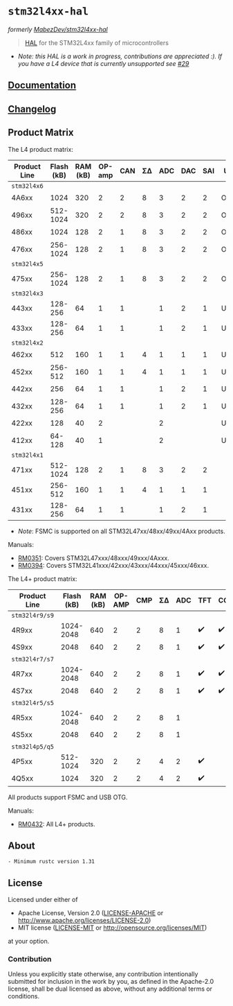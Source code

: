 # `stm32l4xx-hal`

_formerly [MabezDev/stm32l4xx-hal](https://github.com/mabezdev/stm32l4xx-hal)_

> [HAL] for the STM32L4xx family of microcontrollers

- *Note: this HAL is a work in progress, contributions are appreciated :). If you have a L4 device that is currently unsupported see [#29](https://github.com/stm32-rs/stm32l4xx-hal/issues/29)*

[HAL]: https://crates.io/crates/embedded-hal

## [Documentation](https://docs.rs/stm32l4xx-hal/latest/stm32l4xx_hal/)

## [Changelog](https://github.com/mabezdev/stm32l4xx-hal/blob/master/CHANGELOG.md)

## Product Matrix

The L4 product matrix:

| Product Line | Flash (kB) | RAM (kB) | OP-amp | CAN | ΣΔ  | ADC  | DAC  | SAI  | USB  | LCD  | AES                |
| ------------ | ------     | -------- | ---    | --- | --- | ---- | ---- | ---- | ---  | ---  | ---                |
| `stm32l4x6`  |            |          |        |     |     |      |      |      |      |      |                    |
| 4A6xx        | 1024       | 320      | 2      | 2   | 8   | 3    | 2    | 2    | OTG  | 8x40 | :heavy_check_mark: |
| 496xx        | 512-1024   | 320      | 2      | 2   | 8   | 3    | 2    | 2    | OTG  | 8x40 |                    |
| 486xx        | 1024       | 128      | 2      | 1   | 8   | 3    | 2    | 2    | OTG  | 8x40 | :heavy_check_mark: |
| 476xx        | 256-1024   | 128      | 2      | 1   | 8   | 3    | 2    | 2    | OTG  | 8x40 |                    |
| `stm32l4x5`  |            |          |        |     |     |      |      |      |      |      |                    |
| 475xx        | 256-1024   | 128      | 2      | 1   | 8   | 3    | 2    | 2    | OTG  |      |                    |
| `stm32l4x3`  |            |          |        |     |     |      |      |      |      |      |                    |
| 443xx        | 128-256    | 64       | 1      | 1   |     | 1    | 2    | 1    | USBD | 8x40 | :heavy_check_mark: |
| 433xx        | 128-256    | 64       | 1      | 1   |     | 1    | 2    | 1    | USBD | 8x40 |                    |
| `stm32l4x2`  |            |          |        |     |     |      |      |      |      |      |                    |
| 462xx        | 512        | 160      | 1      | 1   | 4   | 1    | 1    | 1    | USBD |      | :heavy_check_mark: |
| 452xx        | 256-512    | 160      | 1      | 1   | 4   | 1    | 1    | 1    | USBD |      |                    |
| 442xx        | 256        | 64       | 1      | 1   |     | 1    | 2    | 1    | USBD |      | :heavy_check_mark: |
| 432xx        | 128-256    | 64       | 1      | 1   |     | 1    | 2    | 1    | USBD |      |                    |
| 422xx        | 128        | 40       | 2      |     |     | 2    |      |      | USBD |      | :heavy_check_mark: |
| 412xx        | 64-128     | 40       | 1      |     |     | 2    |      |      | USBD |      |                    |
| `stm32l4x1`  |            |          |        |     |     |      |      |      |      |      |                    |
| 471xx        | 512-1024   | 128      | 2      | 1   | 8   | 3    | 2    | 2    |      |      |                    |
| 451xx        | 256- 512   | 160      | 1      | 1   | 4   | 1    | 1    | 1    |      |      |                    |
| 431xx        | 128- 256   | 64       | 1      | 1   |     | 1    | 2    | 1    |      |      |                    |

- *Note*: FSMC is supported on all STM32L47xx/48xx/49xx/4Axx products.

Manuals:
- [RM0351](https://www.st.com/resource/en/reference_manual/dm00083560-stm32l47xxx-stm32l48xxx-stm32l49xxx-and-stm32l4axxx-advanced-armbased-32bit-mcus-stmicroelectronics.pdf): Covers STM32L47xxx/48xxx/49xxx/4Axxx.
- [RM0394](https://www.st.com/resource/en/reference_manual/dm00151940-stm32l41xxx42xxx43xxx44xxx45xxx46xxx-advanced-armbased-32bit-mcus-stmicroelectronics.pdf): Covers STM32L41xxx/42xxx/43xxx/44xxx/45xxx/46xxx.

The L4+ product matrix:

| Product Line   | Flash (kB) | RAM (kB) | OP-AMP | CMP  | ΣΔ   | ADC  | TFT                | CGRC               | MIPI               | AES                |
| ------------   | ---------- | -------- | ------ | ---- | ---- | ---- | ----               | ----               | ----               | ---                |
| `stm32l4r9/s9` |            |          |        |      |      |      |                    |                    |                    |                    |
| 4R9xx          | 1024-2048  | 640      | 2      | 2    | 8    | 1    | :heavy_check_mark: | :heavy_check_mark: | :heavy_check_mark: |                    |
| 4S9xx          | 2048       | 640      | 2      | 2    | 8    | 1    | :heavy_check_mark: | :heavy_check_mark: | :heavy_check_mark: | :heavy_check_mark: |
| `stm32l4r7/s7` |            |          |        |      |      |      |                    |                    |                    |                    |
| 4R7xx          | 1024-2048  | 640      | 2      | 2    | 8    | 1    | :heavy_check_mark: | :heavy_check_mark: |                    |                    |
| 4S7xx          | 2048       | 640      | 2      | 2    | 8    | 1    | :heavy_check_mark: | :heavy_check_mark: |                    | :heavy_check_mark: |
| `stm32l4r5/s5` |            |          |        |      |      |      |                    |                    |                    |                    |
| 4R5xx          | 1024-2048  | 640      | 2      | 2    | 8    | 1    |                    |                    |                    |                    |
| 4S5xx          | 2048       | 640      | 2      | 2    | 8    | 1    |                    |                    |                    | :heavy_check_mark: |
| `stm32l4p5/q5` |            |          |        |      |      |      |                    |                    |                    |                    |
| 4P5xx          | 512-1024   | 320      | 2      | 2    | 4    | 2    | :heavy_check_mark: |                    |                    |                    |
| 4Q5xx          | 1024       | 320      | 2      | 2    | 4    | 2    | :heavy_check_mark: |                    |                    | :heavy_check_mark: |

All products support FSMC and USB OTG.

Manuals:
- [RM0432](https://www.st.com/resource/en/reference_manual/dm00310109-stm32l4-series-advanced-armbased-32bit-mcus-stmicroelectronics.pdf): All L4+ products.

## About

    - Minimum rustc version 1.31

## License

Licensed under either of

- Apache License, Version 2.0 ([LICENSE-APACHE](LICENSE-APACHE) or
  http://www.apache.org/licenses/LICENSE-2.0)
- MIT license ([LICENSE-MIT](LICENSE-MIT) or http://opensource.org/licenses/MIT)

at your option.

### Contribution

Unless you explicitly state otherwise, any contribution intentionally submitted
for inclusion in the work by you, as defined in the Apache-2.0 license, shall be
dual licensed as above, without any additional terms or conditions.
